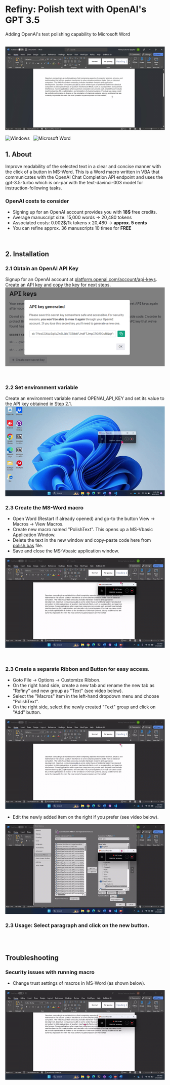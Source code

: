 # Refiny: Polish text with OpenAI's GPT 3.5 &nbsp;
Adding OpenAI's text polishing capability to Microsoft Word
<br /><br />

![Alt Text](assets/demo.gif)

![Windows](https://img.shields.io/badge/Windows-0078D6?logo=windows&logoColor=white)&nbsp;&nbsp;
![Microsoft Word](https://img.shields.io/badge/Microsoft_Word-2B579A?logo=microsoft-word&logoColor=white)&nbsp;&nbsp;


## 1. About
Improve readability of the selected text in a clear and concise manner with the click of a button in MS-Word. This is a Word macro written in VBA that communicates with the OpenAI Chat Completion API endpoint and uses the gpt-3.5-turbo which is on-par with the text-davinci-003 model for instruction-following tasks.
### OpenAI costs to consider
- Signing up for an OpenAI account provides you with **18$** free credits.
- Average manuscript size: 15,000 words -> 20,480 tokens
- Associated costs: 0.002$/1k tokens x 20,480 -> **approx. 5 cents**
- You can refine approx. 36 manuscripts 10 times for **FREE**

<br />

## 2. Installation
### 2.1 Obtain an OpenAI API Key

Signup for an OpenAI account at <a href="https://platform.openai.com/account/api-keys">platform.openai.com/account/api-keys</a>. Create an API key and copy the key for next steps.
![Alt Text](assets/api_key.png)

<br />

### 2.2 Set environment variable

Create an environment variable named OPENAI_API_KEY and set its value to the API key obtained in Step 2.1.
![Alt Text](assets/envvar.gif)


### 2.3 Create the MS-Word macro
- Open Word (Restart if already opened) and go-to the button View -> Macros -> View Macros. 
- Create new macro named "PolishText". This opens up a MS-Vbasic Application Window.
- Delete the text in the new window and copy-paste code here from <a href="https://github.com/ajagekarakshay/Refiny/blob/main/polish.bas">polish.bas</a> file.
- Save and close the MS-Vbasic application window.

![Alt Text](assets/macro.gif)

<br />

### 2.3 Create a separate Ribbon and Button for easy access.
- Goto File -> Options -> Customize Ribbon.
- On the right hand side, create a new tab and rename the new tab as "Refiny" and new group as "Text" (see video below).
- Select the "Macros" item in the left-hand dropdown menu and choose "PolishText".
- On the right side, select the newly created "Text" group and click on "Add" button.

![Alt Text](assets/ribbon.gif)

- Edit the newly added item on the right if you prefer (see video below).

![Alt Text](assets/edit.gif)

### 2.3 Usage: Select paragraph and click on the new button.

<br /><br />

## Troubleshooting

### Security issues with running macro
- Change trust settings of macros in MS-Word (as shown below).

![Alt Text](assets/security.gif)
